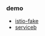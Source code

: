 
### demo

- [istio-fake](https://github.com/ring1012/istio-fake.git)
- [serviceb](https://github.com/ring1012/serviceb.git) 


